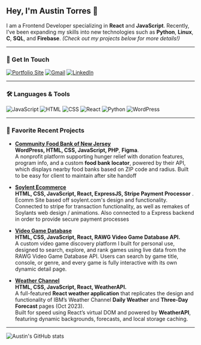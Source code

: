 ## Hey, I'm Austin Torres 👋

I am a Frontend Developer specializing in **React** and **JavaScript**. Recently, I’ve been expanding my skills into new technologies such as **Python**, **Linux**, **C**, **SQL**, and **Firebase**. *(Check out my projects below for more details!)*

---

### 🚀 Get In Touch

<a href="https://austintorres578.github.io/Web-dev-portfolio/"><img alt="Portfolio Site" src="https://img.shields.io/badge/website-000000?style=for-the-badge&logo=About.me&logoColor=white"/></a>
<a href="mailto:austintorres578@gmail.com"><img alt="Gmail" src="https://img.shields.io/badge/Gmail-D14836?style=for-the-badge&logo=gmail&logoColor=white"/></a>
<a href="https://www.linkedin.com/in/austin-torres-55696420a/"><img alt="LinkedIn" src="https://img.shields.io/badge/LinkedIn-0077B5?style=for-the-badge&logo=linkedin&logoColor=white"/></a>

---

### 🛠️ Languages & Tools

<img alt="JavaScript" src="https://img.shields.io/badge/JavaScript-323330?style=for-the-badge&logo=javascript&logoColor=F7DF1E"/> <img alt="HTML" src="https://img.shields.io/badge/HTML5-E34F26?style=for-the-badge&logo=html5&logoColor=white"/> <img alt="CSS" src="https://img.shields.io/badge/CSS3-1572B6?style=for-the-badge&logo=css3&logoColor=white"/> <img alt="React" src="https://img.shields.io/badge/React-20232A?style=for-the-badge&logo=react&logoColor=61DAFB"/> <img alt="Python" src="https://img.shields.io/badge/Python-3776AB?style=for-the-badge&logo=python&logoColor=white"/> <img alt="WordPress" src="https://img.shields.io/badge/WordPress-21759B?style=for-the-badge&logo=wordpress&logoColor=white"/>

---

### 🧱 Favorite Recent Projects

- **[Community Food Bank of New Jersey](https://cfbnj.org/)**<br />
  **WordPress, HTML, CSS, JavaScript, PHP**, **Figma**.  
A nonprofit platform supporting hunger relief with donation features, program info, and a custom **food bank locator**, powered by their API, which displays nearby food banks based on ZIP code and radius.
Built to be easy for client to maintain after site handoff

- **[Soylent Ecommerce](https://symphonious-frangipane-463737.netlify.app/)**<br />
**HTML, CSS, JavaScript, React, ExpressJS, Stripe Payment Processor** .  
Ecomm Site based off soylent.com's design and functionality. Connected to stripe for transaction functionality, as well as remakes of Soylants web design / animations. Also connected to a Express backend in order to provide secure payment processes

- **[Video Game Database](https://github.com/austintorres578/Game-Database-React)**<br />
  **HTML, CSS, JavaScript, React, RAWG Video Game Database API.**<br />
  A custom video game discovery platform I built for personal use, designed to search, explore, and rank games using live data from the RAWG Video Game Database API.
  Users can search by game title, console, or genre, and every game is fully interactive with its own dynamic detail page.

- **[Weather Channel](https://github.com/austintorres578/Weather-Channel-React)**<br />
  **HTML, CSS, JavaScript, React, WeatherAPI.**<br />
  A full-featured **React weather application** that replicates the design and functionality of IBM’s Weather Channel **Daily Weather** and **Three-Day Forecast** pages (Oct 2023).  
  Built for speed using React’s virtual DOM and powered by **WeatherAPI**, featuring dynamic backgrounds, forecasts, and local storage caching.

---

![Austin's GitHub stats](https://github-readme-stats.vercel.app/api?username=austintorres578&show_icons=true&theme=nightowl&commits_year=2025)


